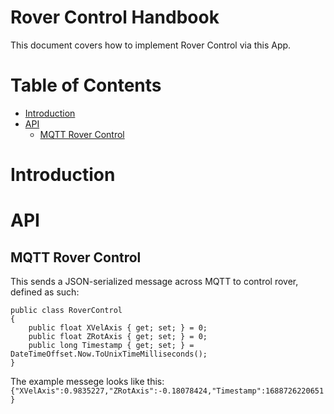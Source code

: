 # Rover Control Handbook

<!-- Written by [Jakub Wiśniewski](https://www.linkedin.com/in/jakub-wi%C5%9Bniewski-0a1b21273/) -->

This document covers how to implement Rover Control via this App.

# Table of Contents

- [Introduction](#toc-introduction)
- [API](#toc-api)
  - [MQTT Rover Control](#toc-rover-control)

# <a id="toc-introduction"></a>Introduction




# <a id="toc-api"></a>API

## <a id="toc-rover-control"></a> MQTT Rover Control
This sends a JSON-serialized message across MQTT to control rover, defined as such:
```
public class RoverControl
{
	public float XVelAxis { get; set; } = 0;
	public float ZRotAxis { get; set; } = 0;
	public long Timestamp { get; set; } = DateTimeOffset.Now.ToUnixTimeMilliseconds();
}
```

The example messege looks like this:
`{"XVelAxis":0.9835227,"ZRotAxis":-0.18078424,"Timestamp":1688726220651}`

